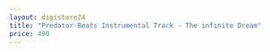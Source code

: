```yaml
---
layout: digistore24
title: "Predator-Beats Instrumental Track - The infinite Dream"
price: 490
---
```

